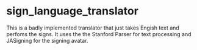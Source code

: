 # sign_language_translator
This is a badly implemented translator that just takes Engish text and perfoms the signs. It uses the the Stanford Parser for text processing and JASigning for the signing avatar.
